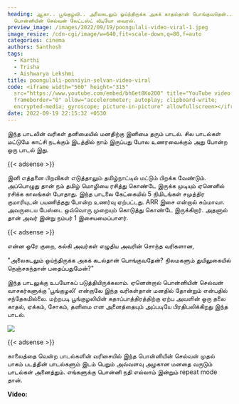 ```yaml
---
heading: ஆகா.. பூங்குழலி.. அலைகடலும் ஒய்ந்திருக்க அகக் காதல்தான் பொங்குவதென்..
  பொன்னியின் செல்வன் லேட்டஸ்ட் வீடியோ வைரல்.
preview_image: /images/2022/09/19/poongulali-video-viral-1.jpeg
image_resize: /cdn-cgi/image/w=640,fit=scale-down,q=80,f=auto
categories: cinema
authors: Santhosh
tags:
  - Karthi
  - Trisha
  - Aishwarya Lekshmi
title: poongulali-ponniyin-selvan-video-viral
code: <iframe width="560" height="315"
  src="https://www.youtube.com/embed/bh6et8Ko200" title="YouTube video player"
  frameborder="0" allow="accelerometer; autoplay; clipboard-write;
  encrypted-media; gyroscope; picture-in-picture" allowfullscreen></iframe>
date: 2022-09-19 22:15:32 +0530
---
```



இந்த பாடலின் வரிகள் தனிமையில் மனதிற்கு இனிமை  தரும் பாடல். சில பாடல்கள் மட்டுமே காட்சி நடக்கும் இடத்தில் நாம் இருப்பது போல உணரவைக்கும் அது போன்ற ஒரு பாடல் இது. 

{{< adsense >}}

இனி எத்தனை பிறவிகள் எடுத்தாலும் தமிழ்நாட்டில் மட்டும் பிறக்க வேண்டும். அப்பொழுது தான் நம் தமிழ் மொழியை ரசித்து கொண்டே இருக்க முடியும் ஏனெனில் ரசிக்க காலங்கள் போதாது. இந்த பாடலை கேட்கையில் 5 நிமிடங்கள் சமுத்திர குமாரியுடன் பயணித்தது போன்ற உணர்வு ஏற்பட்டது. ARR இசை என்றால் சும்மாவா. அவருடைய பேஸ்டை ஒவ்வொரு முறையும் கொடுத்து கொண்டே இருக்கிறார். அதனால் தான் அவர் இன்று நம்பர் 1 இசையமைப்பாளர்.

{{< adsense >}}

என்ன ஒரே குறை, கல்கி அவர்கள் எழுதிய அவரின் சொந்த வரிகளான,

"அலைகடலும் ஓய்ந்திருக்க அகக் கடல்தான் பொங்குவதேன்? 
நிலமகளும் துயிலுகையில் நெஞ்சகந்தான் பதைப்பதுமேன்?"

இந்த பாடலுக்கு உபயோகப் படுத்தியிருக்கலாம். ஏனென்றால் பொன்னியின் செல்வன் வாசகர்களுக்கு 'பூங்குழலி' என்றாலே இந்த வரிகள்தான் மனதில் தோன்றும் என்பதில் சந்தேகமில்லை. மற்றபடி பூங்குழலியின் கதாப்பாத்திரத்திற்கு ஏற்ப அவளின் ஒரு தலை காதல், ஏக்கம், சோகம், தனிமை என அனைத்தையும் அப்படியே பிரதிபலிக்கிறது இந்த பாடல்.

![](/images/2022/09/19/poongulali-video-viral.jpeg)

{{< adsense >}}

காலைத்தை வென்ற பாடல்களின் வரிசையில் இந்த பொன்னியின் செல்வன் முதல் பாகம் படத்தின் பாடல்களும் இடம் பெறும் அவ்வளவு அழகான மனதை வருடும் பாடல்கள் அனைத்தும். எங்களுக்கு பொன்னி நதி எல்லாம் இன்றும் repeat mode தான். 

**Video:**